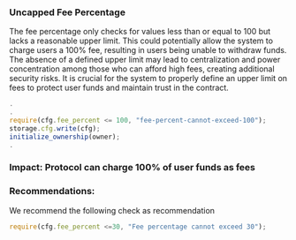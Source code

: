### Uncapped Fee Percentage

The fee percentage only checks for values less than or equal to 100 but lacks a reasonable upper limit.
This could potentially allow the system to charge users a 100% fee, resulting in users being unable to
withdraw funds. The absence of a defined upper limit may lead to centralization and power
concentration among those who can afford high fees, creating additional security risks. It is crucial for
the system to properly define an upper limit on fees to protect user funds and maintain trust in the
contract.

```javascript
.
.
require(cfg.fee_percent <= 100, "fee-percent-cannot-exceed-100");
storage.cfg.write(cfg);
initialize_ownership(owner);
.
```

### Impact: Protocol can charge 100% of user funds as fees

### Recommendations:
We recommend the following check as recommendation

```javascript
require(cfg.fee_percent <=30, "Fee percentage cannot exceed 30");
```
